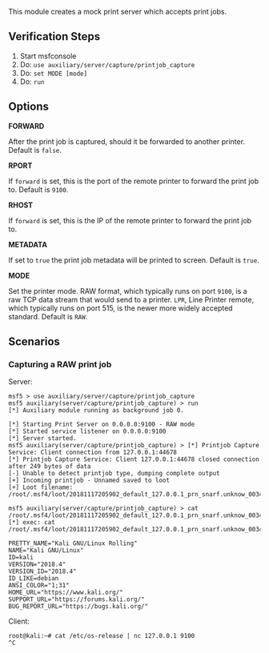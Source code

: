 This module creates a mock print server which accepts print jobs.

## Verification Steps

  1. Start msfconsole
  2. Do: ```use auxiliary/server/capture/printjob_capture```
  3. Do: ```set MODE [mode]```
  4. Do: ```run```

## Options

  **FORWARD**

  After the print job is captured, should it be forwarded to another printer.  Default is `false`.

  **RPORT**

  If `forward` is set, this is the port of the remote printer to forward the print job to.  Default is `9100`.

  **RHOST**

  If `forward` is set, this is the IP of the remote printer to forward the print job to.

  **METADATA**

  If set to `true` the print job metadata will be printed to screen.  Default is `true`.

  **MODE**

  Set the printer mode.  RAW format, which typically runs on port `9100`, is a raw TCP data stream that would send to a printer.
  `LPR`, Line Printer remote, which typically runs on port 515, is the newer more widely accepted standard.  Default is `RAW`.

## Scenarios

### Capturing a RAW print job

Server:

```
msf5 > use auxiliary/server/capture/printjob_capture 
msf5 auxiliary(server/capture/printjob_capture) > run
[*] Auxiliary module running as background job 0.

[*] Starting Print Server on 0.0.0.0:9100 - RAW mode
[*] Started service listener on 0.0.0.0:9100 
[*] Server started.
msf5 auxiliary(server/capture/printjob_capture) > [*] Printjob Capture Service: Client connection from 127.0.0.1:44678
[*] Printjob Capture Service: Client 127.0.0.1:44678 closed connection after 249 bytes of data
[-] Unable to detect printjob type, dumping complete output
[+] Incoming printjob - Unnamed saved to loot
[+] Loot filename: /root/.msf4/loot/20181117205902_default_127.0.0.1_prn_snarf.unknow_003464.bin

msf5 auxiliary(server/capture/printjob_capture) > cat /root/.msf4/loot/20181117205902_default_127.0.0.1_prn_snarf.unknow_003464.bin
[*] exec: cat /root/.msf4/loot/20181117205902_default_127.0.0.1_prn_snarf.unknow_003464.bin

PRETTY_NAME="Kali GNU/Linux Rolling"
NAME="Kali GNU/Linux"
ID=kali
VERSION="2018.4"
VERSION_ID="2018.4"
ID_LIKE=debian
ANSI_COLOR="1;31"
HOME_URL="https://www.kali.org/"
SUPPORT_URL="https://forums.kali.org/"
BUG_REPORT_URL="https://bugs.kali.org/"
```

Client:

```
root@kali:~# cat /etc/os-release | nc 127.0.0.1 9100
^C
```
